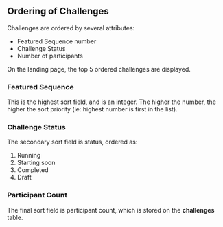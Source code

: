 ## Ordering of Challenges

Challenges are ordered by several attributes:

- Featured Sequence number
- Challenge Status
- Number of participants

On the landing page, the top 5 ordered challenges are displayed.

### Featured Sequence

This is the highest sort field, and is an integer. The higher the number, the higher the sort priority (ie: highest number is first in the list).

### Challenge Status

The secondary sort field is status, ordered as:

1. Running
2. Starting soon
3. Completed
4. Draft

### Participant Count

The final sort field is participant count, which is stored on the **challenges** table.

